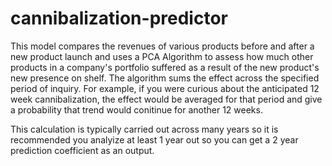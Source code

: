 # cannibalization-predictor
This model compares the revenues of various products before and after a new product launch and uses a PCA Algorithm to assess how much other products in a company's portfolio suffered as a result of the new product's new presence on shelf. The algorithm sums the effect across the specified period of inquiry. For example, if you were curious about the anticipated 12 week cannibalization, the effect would be averaged for that period and give a probability that trend would conitinue for another 12 weeks. 

This calculation is typically carried out across many years so it is recommended you analyize at least 1 year out so you can get a 2 year prediction coefficient as an output. 
